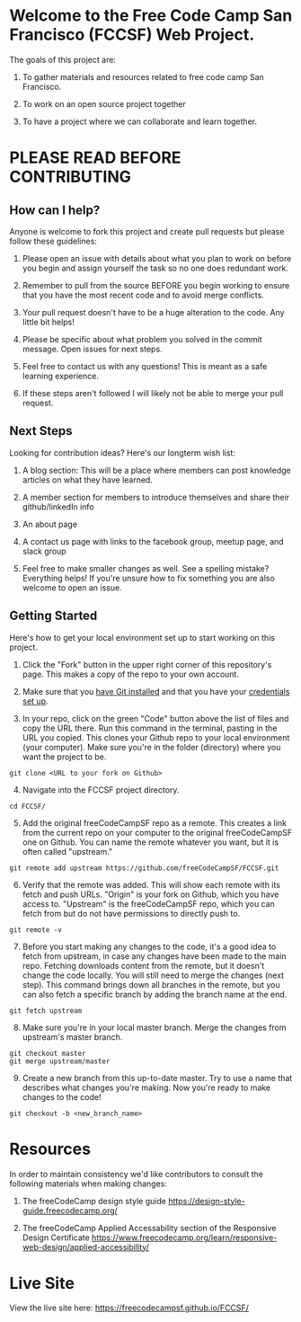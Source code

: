 # Welcome to the Free Code Camp San Francisco (FCCSF) Web Project.

The goals of this project are:

1. To gather materials and resources related to free code camp San Francisco.

2. To work on an open source project together

3. To have a project where we can collaborate and learn together.

# PLEASE READ BEFORE CONTRIBUTING

## How can I help?

Anyone is welcome to fork this project and create pull requests but please follow these guidelines:

1. Please open an issue with details about what you plan to work on before you begin and assign yourself the task so no one does redundant work.

2. Remember to pull from the source BEFORE you begin working to ensure that you have the most recent code and to avoid merge conflicts.

3. Your pull request doesn't have to be a huge alteration to the code. Any little bit helps!

4. Please be specific about what problem you solved in the commit message. Open issues for next steps. 

5. Feel free to contact us with any questions! This is meant as a safe learning experience. 

6. If these steps aren't followed I will likely not be able to merge your pull request. 

## Next Steps

Looking for contribution ideas? Here's our longterm wish list:

1. A blog section: This will be a place where members can post knowledge articles on what they have learned.

2. A member section for members to introduce themselves and share their github/linkedIn info

3. An about page

4. A contact us page with links to the facebook group, meetup page, and slack group

5. Feel free to make smaller changes as well. See a spelling mistake? Everything helps! If you're unsure how to fix something you are also
   welcome to open an issue.

## Getting Started

Here's how to get your local environment set up to start working on this project.

1. Click the "Fork" button in the upper right corner of this repository's page. This makes a copy of the repo to your own account.

2. Make sure that you [have Git installed](https://git-scm.com/book/en/v2/Getting-Started-Installing-Git) and that you have your [credentials set up](https://docs.github.com/en/free-pro-team@latest/github/authenticating-to-github/connecting-to-github-with-ssh). 

3. In your repo, click on the green "Code" button above the list of files and copy the URL there. Run this command in the terminal, pasting in the URL you copied. This clones your Github repo to your local environment (your computer). Make sure you're in the folder (directory) where you want the project to be.
```
git clone <URL to your fork on Github>
```

4. Navigate into the FCCSF project directory.
```
cd FCCSF/
```

5. Add the original freeCodeCampSF repo as a remote. This creates a link from the current repo on your computer to the original freeCodeCampSF one on Github. You can name the remote whatever you want, but it is often called "upstream."
```
git remote add upstream https://github.com/freeCodeCampSF/FCCSF.git
```

6. Verify that the remote was added. This will show each remote with its fetch and push URLs. "Origin" is your fork on Github, which you have access to. "Upstream" is the freeCodeCampSF repo, which you can fetch from but do not have permissions to directly push to.
```
git remote -v
```

7. Before you start making any changes to the code, it's a good idea to fetch from upstream, in case any changes have been made to the main repo. Fetching downloads content from the remote, but it doesn't change the code locally. You will still need to merge the changes (next step). This command brings down all branches in the remote, but you can also fetch a specific branch by adding the branch name at the end.
```
git fetch upstream
```

8. Make sure you're in your local master branch. Merge the changes from upstream's master branch.
```
git checkout master
git merge upstream/master
```

9. Create a new branch from this up-to-date master. Try to use a name that describes what changes you're making. Now you're ready to make changes to the code!
```
git checkout -b <new_branch_name>
```

# Resources

In order to maintain consistency we'd like contributors to consult the following materials when making changes:

1. The freeCodeCamp design style guide https://design-style-guide.freecodecamp.org/

2. The freeCodeCamp Applied Accessability section of the Responsive Design Certificate https://www.freecodecamp.org/learn/responsive-web-design/applied-accessibility/

# Live Site

View the live site here: https://freecodecampsf.github.io/FCCSF/
